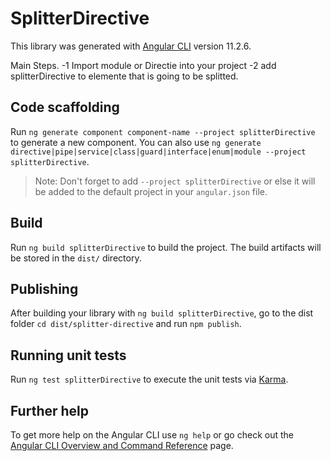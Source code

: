 # SplitterDirective

This library was generated with [Angular CLI](https://github.com/angular/angular-cli) version 11.2.6.


Main Steps.
-1 Import module or Directie into your project
-2 add splitterDirective to elemente that is going to be splitted.

## Code scaffolding

Run `ng generate component component-name --project splitterDirective` to generate a new component. You can also use `ng generate directive|pipe|service|class|guard|interface|enum|module --project splitterDirective`.
> Note: Don't forget to add `--project splitterDirective` or else it will be added to the default project in your `angular.json` file. 

## Build

Run `ng build splitterDirective` to build the project. The build artifacts will be stored in the `dist/` directory.

## Publishing

After building your library with `ng build splitterDirective`, go to the dist folder `cd dist/splitter-directive` and run `npm publish`.

## Running unit tests

Run `ng test splitterDirective` to execute the unit tests via [Karma](https://karma-runner.github.io).

## Further help

To get more help on the Angular CLI use `ng help` or go check out the [Angular CLI Overview and Command Reference](https://angular.io/cli) page.
